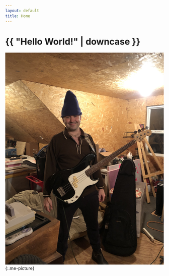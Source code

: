 ```yaml
---
layout: default
title: Home
---
```


<h1>{{ "Hello World!" | downcase }}</h1>

![Me holding a Squier bass](/assets/images/me_with_bass.jpeg){:.me-picture}
